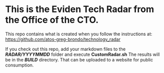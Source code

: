 # This is the Eviden Tech Radar from the Office of the CTO.

This repo contains what is created when you follow the instructions at: 
https://github.com/atos-greg-brondo/technology_radar

If you check out this repo, add your markdown files to the ***RADAR/YYYYMMDD*** folder and execute **CustomRadar.sh**
The results will be in the ***BUILD*** directory.  That can be uploaded to a website for public consumption.

